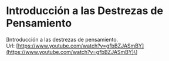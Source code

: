 # Introducción a las Destrezas de Pensamiento

\[Introducción a las destrezas de pensamiento. Url: [https://www.youtube.com/watch?v=gfbBZJASmBY](https://www.youtube.com/watch?v=gfbBZJASmBY)\]